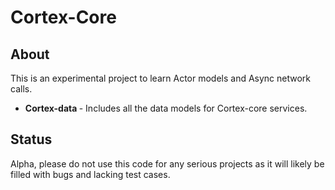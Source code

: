 # Cortex-Core

## About
This is an experimental project to learn Actor models and Async network calls.

* <b> Cortex-data </b> - Includes all the data models for Cortex-core services.


## Status
Alpha, please do not use this code for any serious projects as it will likely
be filled with bugs and lacking test cases.
